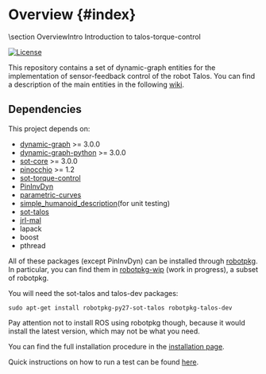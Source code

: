 # Overview {#index}
<!--
/*
 * Copyright 2017, Andrea Del Prete, LAAS-CNRS
 *
 * This file is part of sot-torque-control.
 * sot-torque-control is free software: you can redistribute it and/or
 * modify it under the terms of the GNU Lesser General Public License
 * as published by the Free Software Foundation, either version 3 of
 * the License, or (at your option) any later version.
 * sot-torque-control is distributed in the hope that it will be
 * useful, but WITHOUT ANY WARRANTY; without even the implied warranty
 * of MERCHANTABILITY or FITNESS FOR A PARTICULAR PURPOSE.  See the
 * GNU Lesser General Public License for more details.  You should
 * have received a copy of the GNU Lesser General Public License along
 * with sot-torque-control.  If not, see <http://www.gnu.org/licenses/>.
 */
-->

\section OverviewIntro Introduction to talos-torque-control

[![License](https://img.shields.io/badge/License-BSD%202--Clause-orange.svg)](https://opensource.org/licenses/BSD-2-Clause)


This repository contains a set of dynamic-graph entities for the implementation of sensor-feedback control of the robot Talos.
You can find a description of the main entities in the following <a href="https://github.com/stack-of-tasks/sot-torque-control/wiki">wiki</a>.

## Dependencies
This project depends on:
* [dynamic-graph](https://github.com/jrl-umi3218/dynamic-graph) >= 3.0.0
* [dynamic-graph-python](https://github.com/stack-of-tasks/dynamic-graph-python) >= 3.0.0
* [sot-core](https://github.com/stack-of-tasks/sot-core) >= 3.0.0
* [pinocchio](https://github.com/stack-of-tasks/pinocchio) >= 1.2
* [sot-torque-control](https://github.com/stack-of-tasks/sot-torque-control)
* [PinInvDyn](https://github.com/stack-of-tasks/invdyn)
* [parametric-curves](https://github.com/stack-of-tasks/parametric-curves)
* [simple_humanoid_description](https://github.com/laas/simple_humanoid_description)(for unit testing)
* [sot-talos](https://github.com/stack-of-tasks/sot-talos)
* [jrl-mal](https://github.com/jrl-umi3218/jrl-mal)
* lapack
* boost
* pthread

All of these packages (except PinInvDyn) can be installed through [robotpkg](http://robotpkg.openrobots.org/).
In particular, you can find them in [robotpkg-wip](http://robotpkg.openrobots.org/robotpkg-wip.html) (work in progress), a subset of robotpkg.

You will need the sot-talos and talos-dev packages:
```
sudo apt-get install robotpkg-py27-sot-talos robotpkg-talos-dev
```

Pay attention not to install ROS using robotpkg though, because it would install the latest version, which may not be what you need.


You can find the full installation procedure in the <a href="md_doc_installation.html">installation page</a>.

Quick instructions on how to run a test can be found <a href="md_doc_running.html">here</a>.

